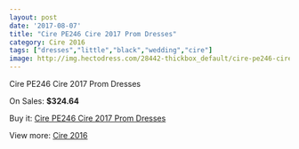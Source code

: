 ```yaml
---
layout: post
date: '2017-08-07'
title: "Cire PE246 Cire 2017 Prom Dresses"
category: Cire 2016
tags: ["dresses","little","black","wedding","cire"]
image: http://img.hectodress.com/28442-thickbox_default/cire-pe246-cire-2012-prom-dresses.jpg
---
```

Cire PE246 Cire 2017 Prom Dresses

On Sales: **$324.64**
<a href="https://www.hectodress.com/cire-2013/13273-cire-pe246-cire-2012-prom-dresses.html"><amp-img layout="responsive" width="600" height="600" src="//img.hectodress.com/28442-thickbox_default/cire-pe246-cire-2012-prom-dresses.jpg" alt="Cire PE246 Cire 2017 Prom Dresses 0" /></a>
<a href="https://www.hectodress.com/cire-2013/13273-cire-pe246-cire-2012-prom-dresses.html"><amp-img layout="responsive" width="600" height="600" src="//img.hectodress.com/28445-thickbox_default/cire-pe246-cire-2012-prom-dresses.jpg" alt="Cire PE246 Cire 2017 Prom Dresses 1" /></a>
<a href="https://www.hectodress.com/cire-2013/13273-cire-pe246-cire-2012-prom-dresses.html"><amp-img layout="responsive" width="600" height="600" src="//img.hectodress.com/28444-thickbox_default/cire-pe246-cire-2012-prom-dresses.jpg" alt="Cire PE246 Cire 2017 Prom Dresses 2" /></a>
<a href="https://www.hectodress.com/cire-2013/13273-cire-pe246-cire-2012-prom-dresses.html"><amp-img layout="responsive" width="600" height="600" src="//img.hectodress.com/28443-thickbox_default/cire-pe246-cire-2012-prom-dresses.jpg" alt="Cire PE246 Cire 2017 Prom Dresses 3" /></a>

Buy it: [Cire PE246 Cire 2017 Prom Dresses](https://www.hectodress.com/cire-2013/13273-cire-pe246-cire-2012-prom-dresses.html "Cire PE246 Cire 2017 Prom Dresses")

View more: [Cire 2016](https://www.hectodress.com/211-cire-2013 "Cire 2016")